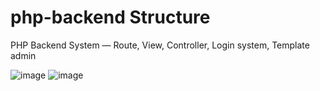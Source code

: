 # php-backend Structure
PHP Backend System ―  Route, View, Controller, Login system, Template admin

![image](https://github.com/jimebillie/php-backend/assets/142768350/760e5728-766a-4db1-bbd4-e259f5e6fb7e)
![image](https://github.com/jimebillie/php-backend/assets/142768350/ac9f3f05-c228-459e-b48f-ab647c592331)



